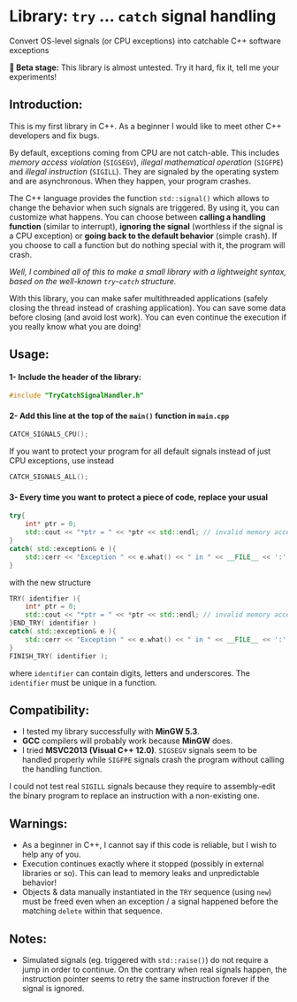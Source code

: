 # Library: `try` ... `catch` signal handling
Convert OS-level signals (or CPU exceptions) into catchable C++ software exceptions

**:dart: Beta stage:** This library is almost untested. Try it hard, fix it, tell me your experiments!

## Introduction:
This is my first library in C++. As a beginner I would like to meet other C++ developers and fix bugs.

By default, exceptions coming from CPU are not catch-able. This includes *memory access violation* (`SIGSEGV`), *illegal mathematical operation* (`SIGFPE`) and *illegal instruction* (`SIGILL`). They are signaled by the operating system and are asynchronous. When they happen, your program crashes.

The C++ language provides the function `std::signal()` which allows to change the behavior when such signals are triggered. By using it, you can customize what happens. You can choose between **calling a handling function** (similar to interrupt), **ignoring the signal** (worthless if the signal is a CPU exception) or **going back to the default behavior** (simple crash). If you choose to call a function but do nothing special with it, the program will crash.

*Well, I combined all of this to make a small library with a lightweight syntax, based on the well-known `try`-`catch` structure.*

With this library, you can make safer multithreaded applications (safely closing the thread instead of crashing application). You can save some data before closing (and avoid lost work). You can even continue the execution if you really know what you are doing!

## Usage:
#### 1- Include the header of the library:
```cpp
#include "TryCatchSignalHandler.h"
```
#### 2- Add this line at the top of the `main()` function in `main.cpp`
```cpp
CATCH_SIGNALS_CPU();
```
If you want to protect your program for all default signals instead of just CPU exceptions, use instead
```cpp
CATCH_SIGNALS_ALL();
```
#### 3- Every time you want to protect a piece of code, replace your usual
```cpp
try{
	int* ptr = 0;
	std::cout << "*ptr = " << *ptr << std::endl; // invalid memory access
}
catch( std::exception& e ){
	std::cerr << "Exception " << e.what() << " in " << __FILE__ << ':' << __LINE__ << std::endl
}
```
with the new structure
```cpp
TRY( identifier ){
	int* ptr = 0;
	std::cout << "*ptr = " << *ptr << std::endl; // invalid memory access
}END_TRY( identifier )
catch( std::exception& e ){
	std::cerr << "Exception " << e.what() << " in " << __FILE__ << ':' << __LINE__ << std::endl
}
FINISH_TRY( identifier );
```
where `identifier` can contain digits, letters and underscores. The `identifier` must be unique in a function.

## Compatibility:
- I tested my library successfully with **MinGW 5.3**.
- **GCC** compilers will probably work because **MinGW** does.
- I tried **MSVC2013 (Visual C++ 12.0)**. `SIGSEGV` signals seem to be handled properly while `SIGFPE` signals crash the program without calling the handling function.

I could not test real `SIGILL` signals because they require to assembly-edit the binary program to replace an instruction with a non-existing one.

## Warnings:
- As a beginner in C++, I cannot say if this code is reliable, but I wish to help any of you.
- Execution continues exactly where it stopped (possibly in external libraries or so). This can lead to memory leaks and unpredictable behavior!
- Objects & data manually instantiated in the `TRY` sequence (using `new`) must be freed even when an exception / a signal happened before the matching `delete` within that sequence.

## Notes:
- Simulated signals (eg. triggered with `std::raise()`) do not require a jump in order to continue. On the contrary when real signals happen, the instruction pointer seems to retry the same instruction forever if the signal is ignored.
